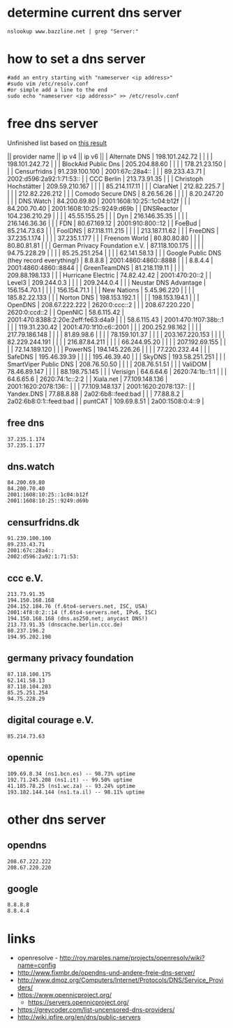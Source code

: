# determine current dns server

```
nslookup www.bazzline.net | grep "Server:"
```

# how to set a dns server

```
#add an entry starting with "nameserver <ip address>"
#sudo vim /etc/resolv.conf
#or simple add a line to the end
sudo echo "nameserver <ip address>" >> /etc/resolv.conf
```

# free dns server

Unfinished list based on [this result](https://duckduckgo.com/?q=free+and+uncensored+dns+server&ia=answer&iax=1)

|| provider name || ip v4 || ip v6 ||
| Alternate DNS | 198.101.242.72 | |
| | 198.101.242.72 | |
| BlockAid Public Dns | 205.204.88.60 | |
| | 178.21.23.150 | |
| Censurfridns | 91.239.100.100 | 2001:67c:28a4:: |
| | 89.233.43.71 | 2002:d596:2a92:1:71:53:: |
| CCC Berlin | 213.73.91.35 | |
| Christoph Hochstätter | 209.59.210.167 | |
| | 85.214.117.11 | |
| ClaraNet | 212.82.225.7 | |
| | 212.82.226.212 | |
| Comodo Secure DNS | 8.26.56.26 | |
| | 8.20.247.20 | |
| DNS.Watch | 84.200.69.80 | 2001:1608:10:25::1c04:b12f |
| | 84.200.70.40 | 2001:1608:10:25::9249:d69b |
| DNSReactor | 104.236.210.29 | |
| | 45.55.155.25 | |
| Dyn | 216.146.35.35 | |
| | 216.146.36.36 | |
| FDN | 80.67.169.12 | 2001:910:800::12 |
| FoeBud | 85.214.73.63 | |
| FoolDNS | 87.118.111.215 | |
| | 213.187.11.62 | |
| FreeDNS | 37.235.1.174 | |
| | 37.235.1.177 | |
| Freenom World | 80.80.80.80 | |
| | 80.80.81.81 | |
| German Privacy Foundation e.V. | 87.118.100.175 | |
| | 94.75.228.29 | |
| | 85.25.251.254 | |
| | 62.141.58.13 | |
| Google Public DNS (they record everything!) | 8.8.8.8 | 2001:4860:4860::8888 |
| | 8.8.4.4 | 2001:4860:4860::8844 |
| GreenTeamDNS | 81.218.119.11 | |
| | 209.88.198.133 | |
| Hurricane Electric | 74.82.42.42 | 2001:470:20::2 |
| Level3 | 209.244.0.3 | |
| | 209.244.0.4 | |
| Neustar DNS Advantage | 156.154.70.1 | |
| | 156.154.71.1 | |
| New Nations | 5.45.96.220 | |
| | 185.82.22.133 | |
| Norton DNS | 198.153.192.1 | |
| | 198.153.194.1 | |
| OpenDNS | 208.67.222.222 | 2620:0:ccc::2 |
| | 208.67.220.220 | 2620:0:ccd::2 |
| OpenNIC | 58.6.115.42 | 2001:470:8388:2:20e:2eff:fe63:d4a9 |
| | 58.6.115.43 | 2001:470:1f07:38b::1 |
| | 119.31.230.42 | 2001:470:1f10:c6::2001 |
| | 200.252.98.162 | |
| | 217.79.186.148 | |
| | 81.89.98.6 | |
| | 78.159.101.37 | |
| | 203.167.220.153 | |
| | 82.229.244.191 | |
| | 216.87.84.211 | |
| | 66.244.95.20 | |
| | 207.192.69.155 | |
| | 72.14.189.120 | |
| PowerNS | 194.145.226.26 | |
| | 77.220.232.44 | |
| SafeDNS | 195.46.39.39 | |
| | 195.46.39.40 | |
| SkyDNS | 193.58.251.251 | |
| SmartViper Public DNS | 208.76.50.50 | |
| | 208.76.51.51 | |
| ValiDOM | 78.46.89.147 | |
| | 88.198.75.145 | |
| Verisign | 64.6.64.6 | 2620:74:1b::1:1 |
| | 64.6.65.6 | 2620:74:1c::2:2 |
| Xiala.net | 77.109.148.136 | 2001:1620:2078:136:: |
| | 77.109.148.137 | 2001:1620:2078:137:: |
| Yandex.DNS | 77.88.8.88 | 2a02:6b8::feed:bad |
| | 77.88.8.2 | 2a02:6b8:0:1::feed:bad |
| puntCAT | 109.69.8.51 | 2a00:1508:0:4::9 |

## free dns

```
37.235.1.174
37.235.1.177
```

## dns.watch

```
84.200.69.80
84.200.70.40
2001:1608:10:25::1c04:b12f
2001:1608:10:25::9249:d69b
```

## censurfridns.dk

```
91.239.100.100
89.233.43.71
2001:67c:28a4::
2002:d596:2a92:1:71:53:
```

## ccc e.V.

```
213.73.91.35
194.150.168.168
204.152.184.76 (f.6to4-servers.net, ISC, USA)
2001:4f8:0:2::14 (f.6to4-servers.net, IPv6, ISC)
194.150.168.168 (dns.as250.net; anycast DNS!)
213.73.91.35 (dnscache.berlin.ccc.de)
80.237.196.2
194.95.202.198
```

## germany privacy foundation

```
87.118.100.175
62.141.58.13
87.118.104.203
85.25.251.254
94.75.228.29
```

## digital courage e.V. 

```
85.214.73.63
```

## opennic

```
109.69.8.34 (ns1.bcn.es) -- 98.73% uptime
192.71.245.208 (ns1.it) -- 99.50% uptime
41.185.78.25 (ns1.wc.za) -- 93.24% uptime
193.182.144.144 (ns1.ta.il) -- 98.11% uptime
```

# other dns server

## opendns

```
208.67.222.222
208.67.220.220
```

## google

```
8.8.8.8
8.8.4.4
```

# links

* openresolve - http://roy.marples.name/projects/openresolv/wiki?name=config
* http://www.fixmbr.de/opendns-und-andere-freie-dns-server/
* http://www.dmoz.org/Computers/Internet/Protocols/DNS/Service_Providers/
* https://www.opennicproject.org/
    * https://servers.opennicproject.org/
* https://greycoder.com/list-uncensored-dns-providers/
* http://wiki.ipfire.org/en/dns/public-servers
